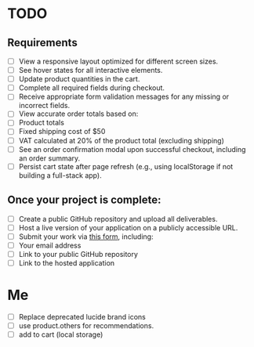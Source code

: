 # TODO

## Requirements

- [ ] View a responsive layout optimized for different screen sizes.
- [ ] See hover states for all interactive elements.
- [ ] Update product quantities in the cart.
- [ ] Complete all required fields during checkout.
- [ ] Receive appropriate form validation messages for any missing or incorrect fields.
- [ ] View accurate order totals based on:
- [ ] Product totals
- [ ] Fixed shipping cost of $50
- [ ] VAT calculated at 20% of the product total (excluding shipping)
- [ ] See an order confirmation modal upon successful checkout, including an order summary.
- [ ] Persist cart state after page refresh (e.g., using localStorage if not building a full-stack app).

## Once your project is complete:

- [ ] Create a public GitHub repository and upload all deliverables.
- [ ] Host a live version of your application on a publicly accessible URL.
- [ ] Submit your work via [this form](https://www.azubiafrica.org/software-submission), including:
- [ ] Your email address
- [ ] Link to your public GitHub repository
- [ ] Link to the hosted application

# Me

- [ ] Replace deprecated lucide brand icons
- [ ] use product.others for recommendations.
- [ ] add to cart (local storage)

